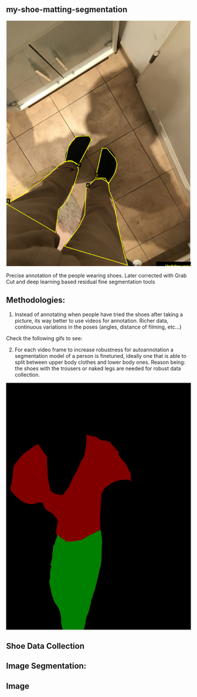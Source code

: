 ## my-shoe-matting-segmentation

   ![pic_trying_shoes](Docs/batch_1_dir_0_image_099_annotated.png)

   Precise annotation of the people wearing shoes.
   Later corrected with Grab Cut and deep learning based residual fine segmentation tools
   
## Methodologies:
   1. Instead of annotating when people have tried the shoes after taking a picture, its way better to use videos for annotation. Richer data, continuous variations in the poses (angles, distance of filming, etc...)

   Check the following gifs to see:


   2. For each video frame to increase robustness for autoannotation a segmentation model of a person is finetuned, ideally one that is able to split between upper body clothes and lower body ones. Reason being: the shoes with the trousers or naked legs are needed for robust data collection.

   ![shoe_fit](Docs/IMG_0633_generated.png)



## Shoe Data Collection

## Image Segmentation:

## Image 
